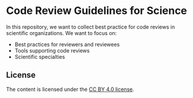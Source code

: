 # Code Review Guidelines for Science

In this repository, we want to collect best practice for code reviews in scientific organizations. We want to focus on:
- Best practices for reviewers and reviewees
- Tools supporting code reviews
- Scientific specialties

## License
The content is licensed under the [CC BY 4.0 license](https://creativecommons.org/licenses/by/4.0/).
